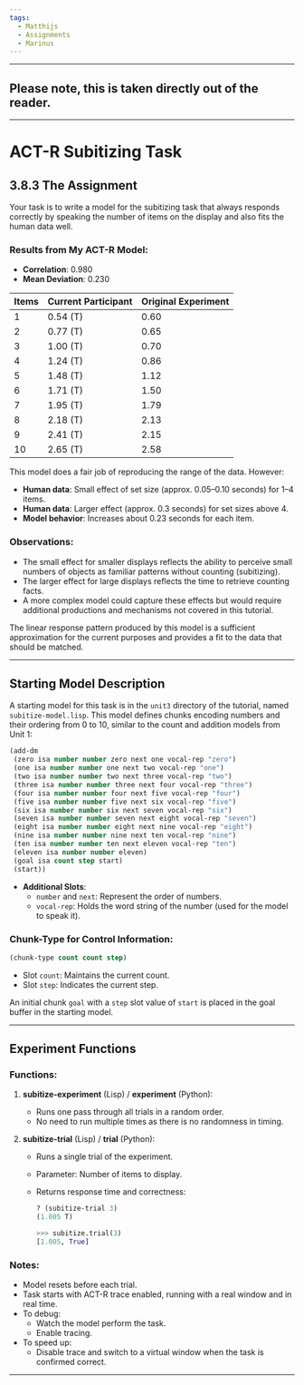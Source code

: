 ```yaml
---
tags:
  - Matthijs
  - Assignments
  - Marinus
---
```

---
Please note, this is taken directly out of the reader.
---
---
# ACT-R Subitizing Task

## 3.8.3 The Assignment

Your task is to write a model for the subitizing task that always responds correctly by speaking the number of items on the display and also fits the human data well.

### Results from My ACT-R Model:
- **Correlation**: 0.980  
- **Mean Deviation**: 0.230  

| Items | Current Participant | Original Experiment |
|-------|----------------------|---------------------|
| 1     | 0.54 (T)            | 0.60               |
| 2     | 0.77 (T)            | 0.65               |
| 3     | 1.00 (T)            | 0.70               |
| 4     | 1.24 (T)            | 0.86               |
| 5     | 1.48 (T)            | 1.12               |
| 6     | 1.71 (T)            | 1.50               |
| 7     | 1.95 (T)            | 1.79               |
| 8     | 2.18 (T)            | 2.13               |
| 9     | 2.41 (T)            | 2.15               |
| 10    | 2.65 (T)            | 2.58               |

This model does a fair job of reproducing the range of the data. However:
- **Human data**: Small effect of set size (approx. 0.05–0.10 seconds) for 1–4 items.
- **Human data**: Larger effect (approx. 0.3 seconds) for set sizes above 4.
- **Model behavior**: Increases about 0.23 seconds for each item.

### Observations:
- The small effect for smaller displays reflects the ability to perceive small numbers of objects as familiar patterns without counting (subitizing).
- The larger effect for large displays reflects the time to retrieve counting facts.
- A more complex model could capture these effects but would require additional productions and mechanisms not covered in this tutorial.

The linear response pattern produced by this model is a sufficient approximation for the current purposes and provides a fit to the data that should be matched.

---

## Starting Model Description

A starting model for this task is in the `unit3` directory of the tutorial, named `subitize-model.lisp`. This model defines chunks encoding numbers and their ordering from 0 to 10, similar to the count and addition models from Unit 1:

```lisp
(add-dm
 (zero isa number number zero next one vocal-rep "zero")
 (one isa number number one next two vocal-rep "one")
 (two isa number number two next three vocal-rep "two")
 (three isa number number three next four vocal-rep "three")
 (four isa number number four next five vocal-rep "four")
 (five isa number number five next six vocal-rep "five")
 (six isa number number six next seven vocal-rep "six")
 (seven isa number number seven next eight vocal-rep "seven")
 (eight isa number number eight next nine vocal-rep "eight")
 (nine isa number number nine next ten vocal-rep "nine")
 (ten isa number number ten next eleven vocal-rep "ten")
 (eleven isa number number eleven)
 (goal isa count step start)
 (start))
````

- **Additional Slots**:
    - `number` and `next`: Represent the order of numbers.
    - `vocal-rep`: Holds the word string of the number (used for the model to speak it).

### Chunk-Type for Control Information:

```lisp
(chunk-type count count step)
```

- Slot `count`: Maintains the current count.
- Slot `step`: Indicates the current step.

An initial chunk `goal` with a `step` slot value of `start` is placed in the goal buffer in the starting model.

---

## Experiment Functions

### Functions:

1. **subitize-experiment** (Lisp) / **experiment** (Python):
    
    - Runs one pass through all trials in a random order.
    - No need to run multiple times as there is no randomness in timing.
2. **subitize-trial** (Lisp) / **trial** (Python):
    
    - Runs a single trial of the experiment.
    - Parameter: Number of items to display.
    - Returns response time and correctness:
        
        ```lisp
        ? (subitize-trial 3)
        (1.005 T)
        ```
        
        ```python
        >>> subitize.trial(3)
        [1.005, True]
        ```
        

### Notes:

- Model resets before each trial.
- Task starts with ACT-R trace enabled, running with a real window and in real time.
- To debug:
    - Watch the model perform the task.
    - Enable tracing.
- To speed up:
    - Disable trace and switch to a virtual window when the task is confirmed correct.

---
